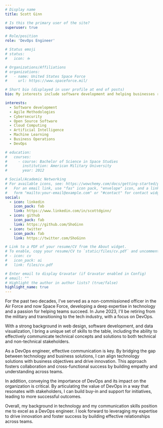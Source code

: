 ```yaml
---
# Display name
title: Scott Ginn

# Is this the primary user of the site?
superuser: true

# Role/position
role: 'DevOps Engineer'

# Status emoji
# status:
#   icon: ☕️

# Organizations/Affiliations
# organizations:
#   - name: United States Space Force
#     url: https://www.spaceforce.mil/

# Short bio (displayed in user profile at end of posts)
bio: My interests include software development and helping businesses reach their potential.

interests:
  - Software development
  - Agile Methodologies
  - Cybersecurity
  - Open Source Software
  - Cloud Computing
  - Artificial Intelligence
  - Machine Learning
  - Business Operations
  - DevOps

# education:
#   courses:
#     - course: Bachelor of Science in Space Studies
#       institution: American Military University
#       year: 2012

# Social/Academic Networking
# For available icons, see: https://wowchemy.com/docs/getting-started/page-builder/#icons
#   For an email link, use "fas" icon pack, "envelope" icon, and a link in the
#   form "mailto:your-email@example.com" or "#contact" for contact widget.
social:
  - icon: linkedin
    icon_pack: fab
    link: https://www.linkedin.com/in/scottdginn/
  - icon: github
    icon_pack: fab
    link: https://github.com/ShoGinn
  - icon: twitter
    icon_pack: fab
    link: https://twitter.com/ShoGinn

# Link to a PDF of your resume/CV from the About widget.
# To enable, copy your resume/CV to `static/files/cv.pdf` and uncomment the lines below.
# - icon: cv
#   icon_pack: ai
#   link: files/cv.pdf

# Enter email to display Gravatar (if Gravatar enabled in Config)
# email: ""
# Highlight the author in author lists? (true/false)
highlight_name: true
---
```


For the past two decades, I've served as a non-commissioned officer in the Air Force and now Space Force, developing a deep expertise in technology and a passion for helping teams succeed. In June 2023, I'll be retiring from the military and transitioning to the tech industry, with a focus on DevOps.

With a strong background in web design, software development, and data visualization, I bring a unique set of skills to the table, including the ability to effectively communicate technical concepts and solutions to both technical and non-technical stakeholders.

As a DevOps engineer, effective communication is key. By bridging the gap between technology and business solutions, I can align technology solutions with business objectives and drive innovation. This approach fosters collaboration and cross-functional success by building empathy and understanding across teams.

In addition, conveying the importance of DevOps and its impact on the organization is critical. By articulating the value of DevOps in a way that resonates with stakeholders, I can build buy-in and support for initiatives, leading to more successful outcomes.

Overall, my background in technology and my communication skills position me to excel as a DevOps engineer. I look forward to leveraging my expertise to drive innovation and foster success by building effective relationships across teams.
